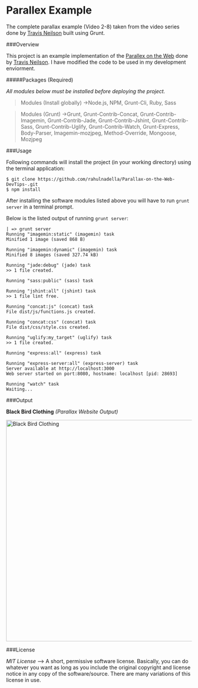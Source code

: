 # Parallex Example

The complete parallax example (Video 2-8) taken from the video series done by [Travis Neilson](https://www.youtube.com/playlist?list=PLqGj3iMvMa4IyCbhul-PdeiDqmh4ooJzk) built using Grunt.

###Overview

This project is an example implementation of the [Parallex on the Web](https://github.com/DevTips/Parallax-on-the-Web-DevTips-) done by [Travis Neilson](https://github.com/travisneilson). I have modified the code to be used in my development enviorment.

#####Packages (Required)

*All modules below must be installed before deploying the project.*

>Modules (Install globally)
->Node.js, NPM, Grunt-Cli, Ruby, Sass

>Modules (Grunt)
->Grunt, Grunt-Contrib-Concat, Grunt-Contrib-Imagemin, Grunt-Contrib-Jade, Grunt-Contrib-Jshint, Grunt-Contrib-Sass, Grunt-Contrib-Uglify, Grunt-Contrib-Watch, Grunt-Express, Body-Parser, Imagemin-mozjpeg, Method-Override, Mongoose, Mozjpeg

###Usage

Following commands will install the project (in your working directory) using the terminal application:

`$ git clone https://github.com/rahulnadella/Parallax-on-the-Web-DevTips-.git` <br/>
`$ npm install`<br/>

After installing the software modules listed above you will have to run `grunt server` in a terminal prompt.

Below is the listed output of running `grunt server`:

    | => grunt server
    Running "imagemin:static" (imagemin) task
    Minified 1 image (saved 868 B)

    Running "imagemin:dynamic" (imagemin) task
    Minified 8 images (saved 327.74 kB)

    Running "jade:debug" (jade) task
    >> 1 file created.

    Running "sass:public" (sass) task

    Running "jshint:all" (jshint) task
    >> 1 file lint free.

    Running "concat:js" (concat) task
    File dist/js/functions.js created.

    Running "concat:css" (concat) task
    File dist/css/style.css created.

    Running "uglify:my_target" (uglify) task
    >> 1 file created.

    Running "express:all" (express) task

    Running "express-server:all" (express-server) task
    Server available at http://localhost:3000
    Web server started on port:8080, hostname: localhost [pid: 28693]

    Running "watch" task
    Waiting...

###Output

**Black Bird Clothing** *(Parallax Website Output)*

<img src="https://github.com/rahulnadella/Parallax-on-the-Web-DevTips-/blob/Post-easing-function/assets/parallax_website_quadratic.gif" alt="Black Bird Clothing" width="800" height="600" />

###License

*MIT License* --> A short, permissive software license. Basically, you can do whatever you want as long as you include the original copyright and license notice in any copy of the software/source.  There are many variations of this license in use.
